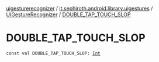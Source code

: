 [uigesturerecognizer](../../index.md) / [it.sephiroth.android.library.uigestures](../index.md) / [UIGestureRecognizer](index.md) / [DOUBLE_TAP_TOUCH_SLOP](./-d-o-u-b-l-e_-t-a-p_-t-o-u-c-h_-s-l-o-p.md)

# DOUBLE_TAP_TOUCH_SLOP

`const val DOUBLE_TAP_TOUCH_SLOP: `[`Int`](https://kotlinlang.org/api/latest/jvm/stdlib/kotlin/-int/index.html)